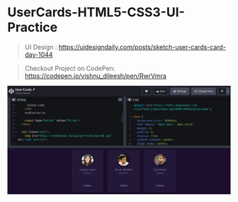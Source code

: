 # UserCards-HTML5-CSS3-UI-Practice

> UI Design : https://uidesigndaily.com/posts/sketch-user-cards-card-day-1044


> Checkout Project on CodePen: https://codepen.io/vishnu_dileesh/pen/RwrVmra


![User Cards CodePen UI Dev Project Screenshot](UserCards_CodePen_UI_Dev_Project_Screenshot.png)
